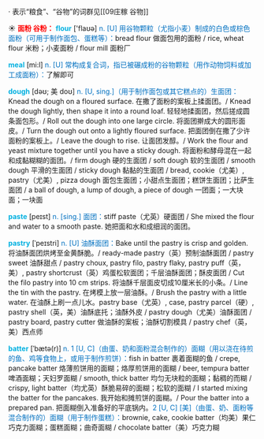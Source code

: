 · 表示“粮食”、“谷物”的词群见[[09庄稼 谷物]]

☀ <font color="red">**面粉 谷粉：**</font>
<font color="sky blue">**flour**</font> ['flaʊə] 
<font color="#0070c0">n. [U] 用谷物颗粒（尤指小麦）制成的白色或棕色面粉（可用于制作面包、蛋糕等）：</font>bread flour 做面包用的面粉 / rice, wheat flour 米粉；小麦面粉 / flour mill 面粉厂

<font color="sky blue">**meal**</font> [mi:l] 
<font color="#0070c0">n. [U] 常构成复合词，指已被碾成粉的谷物颗粒（用作动物饲料或加工成面粉）：</font>了解即可
                      
<font color="sky blue">**dough**</font> [dəʊ; 美 doʊ]
<font color="#0070c0">n. [U, sing.]（用于制作面包或其它糕点的）生面团：</font>Knead the dough on a floured surface. 在撒了面粉的案板上揉面团。/ Knead the dough lightly, then shape it into a round loaf. 轻轻地揉面团，然后搓成圆条面包形。/ Roll out the dough into one large circle. 将面团擀成大的圆形面皮。/ Turn the dough out onto a lightly floured surface. 把面团倒在撒了少许面粉的案板上。/ Leave the dough to rise. 让面团发醇。/ Work the flour and yeast mixture together until you have a sticky dough. 将面粉和酵母混在一起和成黏糊糊的面团。/ firm dough 硬的生面团 / soft dough 软的生面团 / smooth dough 平滑的生面团 / sticky dough 黏黏的生面团 / bread, cookie（尤美）, pastry（尤美）, pizza dough 面包生面团；小甜点生面团；糕饼生面团；比萨生面团 / a ball of dough, a lump of dough, a piece of dough 一团面；一大块面；一块面

<font color="sky blue">**paste**</font> [peɪst]
<font color="#0070c0">n. [sing.] 面团：</font>stiff paste（尤英）硬面团 / She mixed the flour and water to a smooth paste. 她把面和水和成细润的面团。
           
<font color="sky blue">**pastry**</font> [ˈpeɪstri]
<font color="#0070c0">n. [U] 油酥面团：</font>Bake until the pastry is crisp and golden. 将油酥面团烘烤至金黄酥脆。/ ready-made pastry（英）预制油酥面团 / pastry sweet 油酥甜点 / pastry choux, pastry filo, pastry flaky, pastry puff（英，美）, pastry shortcrust（英）鸡蛋松软面团；千层油酥面团；酥皮面团 / Cut the filo pastry into 10 cm strips. 将油酥千层面皮切成10厘米长的小条。/ Line the tin with the pastry. 在烤模上放一层油酥。/ Brush the pastry with a little water. 在油酥上刷一点儿水。pastry base（尤英）, case, pastry parcel（硬）, pastry shell（英，美）油酥底托；油酥外皮 / pastry dough（尤美）油酥面团 / pastry board, pastry cutter 做油酥的案板；油酥切割模具 / pastry chef（英，美）西点师
           
<font color="sky blue">**batter**</font> [ˈbætə(r)]
<font color="#0070c0">n. 1 [U, C]（由蛋、奶和面粉混合制作的）面糊（用以浇在待煎的鱼、鸡等食物上，或用于制作煎饼）：</font>fish in batter 裹着面糊的鱼 / crepe, pancake batter 烙薄煎饼用的面糊；烙厚煎饼用的面糊 / beer, tempura batter 啤酒面糊；天妇罗面糊 / smooth, thick batter 均匀无块粒的面糊；黏稠的而糊 / crispy, light batter（均尤英）酥脆易碎的面糊；松软的面糊 / I started mixing the batter for the pancakes. 我开始和摊煎饼的面糊。/ Pour the batter into a prepared pan. 把面糊倒入准备好的平底锅内。<font color="#0070c0">2 [U, C] [美]（由蛋、奶、面粉等混合制作的）面糊（用于制作蛋糕）：</font>brownie, cake, cookie batter（均美）果仁巧克力面糊；蛋糕面糊；曲奇面糊 / chocolate batter（美）巧克力糊

